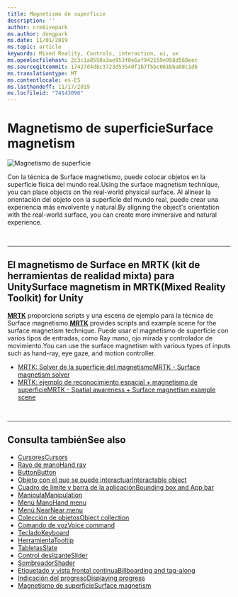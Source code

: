 ```yaml
---
title: Magnetismo de superficie
description: ''
author: cre8ivepark
ms.author: dongpark
ms.date: 11/01/2019
ms.topic: article
keywords: Mixed Reality, Controls, interaction, ui, ux
ms.openlocfilehash: 2c3c1a8550a3ae953f0e6af942159e958d560eec
ms.sourcegitcommit: 17427d4d8c3723d53540f1b7f5bc061bba08c1d6
ms.translationtype: MT
ms.contentlocale: es-ES
ms.lasthandoff: 11/17/2019
ms.locfileid: "74143096"
---
```

# <a name="surface-magnetism"></a><span data-ttu-id="2e888-103">Magnetismo de superficie</span><span class="sxs-lookup"><span data-stu-id="2e888-103">Surface magnetism</span></span>

![Magnetismo de superficie](images/UX/MRTK_SurfaceMagnetism.gif)

<span data-ttu-id="2e888-105">Con la técnica de Surface magnetismo, puede colocar objetos en la superficie física del mundo real.</span><span class="sxs-lookup"><span data-stu-id="2e888-105">Using the surface magnetism technique, you can place objects on the real-world physical surface.</span></span> <span data-ttu-id="2e888-106">Al alinear la orientación del objeto con la superficie del mundo real, puede crear una experiencia más envolvente y natural.</span><span class="sxs-lookup"><span data-stu-id="2e888-106">By aligning the object's orientation with the real-world surface, you can create more immersive and natural experience.</span></span>

<br>

---

## <a name="surface-magnetism-in-mrtkmixed-reality-toolkit-for-unity"></a><span data-ttu-id="2e888-107">El magnetismo de Surface en MRTK (kit de herramientas de realidad mixta) para Unity</span><span class="sxs-lookup"><span data-stu-id="2e888-107">Surface magnetism in MRTK(Mixed Reality Toolkit) for Unity</span></span>
<span data-ttu-id="2e888-108">**[MRTK](https://github.com/Microsoft/MixedRealityToolkit-Unity)** proporciona scripts y una escena de ejemplo para la técnica de Surface magnetismo.</span><span class="sxs-lookup"><span data-stu-id="2e888-108">**[MRTK](https://github.com/Microsoft/MixedRealityToolkit-Unity)** provides scripts and example scene for the surface magnetism technique.</span></span> <span data-ttu-id="2e888-109">Puede usar el magnetismo de superficie con varios tipos de entradas, como Ray mano, ojo mirada y controlador de movimiento.</span><span class="sxs-lookup"><span data-stu-id="2e888-109">You can use the surface magnetism with various types of inputs such as hand-ray, eye gaze, and motion controller.</span></span>

* [<span data-ttu-id="2e888-110">MRTK: Solver de la superficie del magnetismo</span><span class="sxs-lookup"><span data-stu-id="2e888-110">MRTK - Surface magnetism solver</span></span>](https://microsoft.github.io/MixedRealityToolkit-Unity/Documentation/README_Solver.html#surfacemagnetism)
* [<span data-ttu-id="2e888-111">MRTK: ejemplo de reconocimiento espacial + magnetismo de superficie</span><span class="sxs-lookup"><span data-stu-id="2e888-111">MRTK - Spatial awareness + Surface magnetism example scene</span></span>](https://github.com/microsoft/MixedRealityToolkit-Unity/blob/mrtk_development/Assets/MixedRealityToolkit.Examples/Demos/Solvers/Scenes/SurfaceMagnetismSpatialAwarenessExample.unity)


<br>

---

## <a name="see-also"></a><span data-ttu-id="2e888-112">Consulta también</span><span class="sxs-lookup"><span data-stu-id="2e888-112">See also</span></span>

* [<span data-ttu-id="2e888-113">Cursores</span><span class="sxs-lookup"><span data-stu-id="2e888-113">Cursors</span></span>](cursors.md)
* [<span data-ttu-id="2e888-114">Rayo de mano</span><span class="sxs-lookup"><span data-stu-id="2e888-114">Hand ray</span></span>](point-and-commit.md)
* [<span data-ttu-id="2e888-115">Button</span><span class="sxs-lookup"><span data-stu-id="2e888-115">Button</span></span>](button.md)
* [<span data-ttu-id="2e888-116">Objeto con el que se puede interactuar</span><span class="sxs-lookup"><span data-stu-id="2e888-116">Interactable object</span></span>](interactable-object.md)
* [<span data-ttu-id="2e888-117">Cuadro de límite y barra de la aplicación</span><span class="sxs-lookup"><span data-stu-id="2e888-117">Bounding box and App bar</span></span>](app-bar-and-bounding-box.md)
* [<span data-ttu-id="2e888-118">Manipula</span><span class="sxs-lookup"><span data-stu-id="2e888-118">Manipulation</span></span>](direct-manipulation.md)
* [<span data-ttu-id="2e888-119">Menú Mano</span><span class="sxs-lookup"><span data-stu-id="2e888-119">Hand menu</span></span>](hand-menu.md)
* [<span data-ttu-id="2e888-120">Menú Near</span><span class="sxs-lookup"><span data-stu-id="2e888-120">Near menu</span></span>](near-menu.md)
* [<span data-ttu-id="2e888-121">Colección de objetos</span><span class="sxs-lookup"><span data-stu-id="2e888-121">Object collection</span></span>](object-collection.md)
* [<span data-ttu-id="2e888-122">Comando de voz</span><span class="sxs-lookup"><span data-stu-id="2e888-122">Voice command</span></span>](voice-input.md)
* [<span data-ttu-id="2e888-123">Teclado</span><span class="sxs-lookup"><span data-stu-id="2e888-123">Keyboard</span></span>](keyboard.md)
* [<span data-ttu-id="2e888-124">Herramienta</span><span class="sxs-lookup"><span data-stu-id="2e888-124">Tooltip</span></span>](tooltip.md)
* [<span data-ttu-id="2e888-125">Tabletas</span><span class="sxs-lookup"><span data-stu-id="2e888-125">Slate</span></span>](slate.md)
* [<span data-ttu-id="2e888-126">Control deslizante</span><span class="sxs-lookup"><span data-stu-id="2e888-126">Slider</span></span>](slider.md)
* [<span data-ttu-id="2e888-127">Sombreador</span><span class="sxs-lookup"><span data-stu-id="2e888-127">Shader</span></span>](shader.md)
* [<span data-ttu-id="2e888-128">Etiquetado y vista frontal continua</span><span class="sxs-lookup"><span data-stu-id="2e888-128">Billboarding and tag-along</span></span>](billboarding-and-tag-along.md)
* [<span data-ttu-id="2e888-129">Indicación del progreso</span><span class="sxs-lookup"><span data-stu-id="2e888-129">Displaying progress</span></span>](progress.md)
* [<span data-ttu-id="2e888-130">Magnetismo de superficie</span><span class="sxs-lookup"><span data-stu-id="2e888-130">Surface magnetism</span></span>](surface-magnetism.md)
